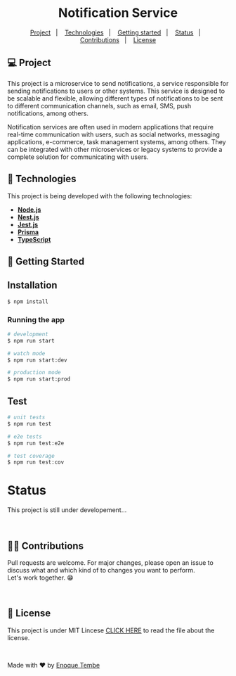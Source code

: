 <h1 align="center"> 
  Notification Service
</h1>

<p align="center">
  <a href="#-project">Project</a>&nbsp;&nbsp;&nbsp;|&nbsp;&nbsp;&nbsp;
  <a href="#-technologies">Technologies</a>&nbsp;&nbsp;&nbsp;|&nbsp;&nbsp;&nbsp;
  <a href="#-getting-started">Getting started</a>&nbsp;&nbsp;&nbsp;|&nbsp;&nbsp;&nbsp;
  <a href="#-status">Status</a>&nbsp;&nbsp;&nbsp;|&nbsp;&nbsp;&nbsp;
  <a href="#-contributions">Contributions</a>&nbsp;&nbsp;&nbsp;|&nbsp;&nbsp;&nbsp;
  <a href="#-license">License</a>  

</p>

## 💻 Project 

<p> 
  This project is a microservice to send notifications, a service responsible for sending notifications to users or other systems. This service is designed to be   scalable and flexible, allowing different types of notifications to be sent to different communication channels, such as email, SMS, push notifications, among others.
</p>
<p> 
  Notification services are often used in modern applications that require real-time communication with users, such as social networks, messaging applications, e-commerce, task management systems, among others. They can be integrated with other microservices or legacy systems to provide a complete solution for communicating with users.
</p>

##  🚀 Technologies 
This project is being developed with the following technologies:
- <span>[**Node.js**](https://nodejs.org/en/)</span>
- <span>[**Nest.js**](https://docs.nestjs.com/)</span>
- <span>[**Jest.js**](https://jestjs.io/docs/getting-started)</span>
- <span>[**Prisma**](https://www.prisma.io/)</span>
- <span>[**TypeScript**](https://www.typescriptlang.org/)</span>


##  🚀 Getting Started
## Installation

```bash
$ npm install
```

### Running the app

```bash
# development
$ npm run start

# watch mode
$ npm run start:dev

# production mode
$ npm run start:prod
```

## Test

```bash
# unit tests
$ npm run test

# e2e tests
$ npm run test:e2e

# test coverage
$ npm run test:cov
```



# Status 
<p>This project is still under developement...</p>

<br>

## 👨‍💻 Contributions

<p> 
  Pull requests are welcome. For major changes, please open an issue to discuss what and which kind of to changes you want to perform.<br>
  Let's work together. 😁
<p/>

<br>

## 📄 License
This project is under MIT Lincese  [CLICK HERE](https://github.com/enoquetembe/notifications-service/blob/main/license) to read the file about the license.

<br>

Made with ❤  by [Enoque Tembe](https://github.com/enoquetembe)




